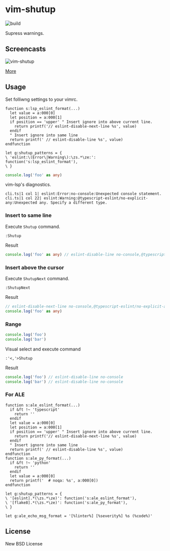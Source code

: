 # vim-shutup

![build](https://github.com/heavenshell/vim-shutup/workflows/build/badge.svg)

Supress warnings.

## Screencasts

![vim-shutup](https://user-images.githubusercontent.com/56591/96607212-187c6f00-1333-11eb-8611-91ebc0ecf906.gif)

[More](https://github.com/heavenshell/vim-shutup/issues/1)

## Usage

Set folliwng settings to your vimrc.

```vim
function s:lsp_eslint_format(...)
  let value = a:000[0]
  let position = a:000[1]
  if position == 'upper' " Insert ignore into above current line.
    return printf('// eslint-disable-next-line %s', value)
  endif
  " Insert ignore into same line
  return printf(' // eslint-disable-line %s', value)
endfunction

let g:shutup_patterns = {
\ 'eslint:\(Error\|Warning\):\zs.*\ze:': function('s:lsp_eslint_format'),
\ }
```

```typescript
console.log('foo' as any)
```

vim-lsp's diagnostics.

```vim
cli.ts|1 col 1| eslint:Error:no-console:Unexpected console statement.
cli.ts|1 col 22| eslint:Warning:@typescript-eslint/no-explicit-any:Unexpected any. Specify a different type.
```

### Insert to same line

Execute `Shutup` command.

```vim
:Shutup
```

Result

```typescript
console.log('foo' as any) // eslint-disable-line no-console,@typescript-eslint/no-explicit-any
```

### Insert above the cursor

Execute `ShutupNext` command.

```vim
:ShutupNext
```

Result

```typescript
// eslint-disable-next-line no-console,@typescript-eslint/no-explicit-any
console.log('foo' as any)
```

### Range

```typescript
console.log('foo')
console.log('bar')
```

Visual select and execute command

```vim
:'<,'>Shutup
```

Result

```typescript
console.log('foo') // eslint-disable-line no-console
console.log('bar') // eslint-disable-line no-console
```

### For ALE

```vim
function s:ale_eslint_format(...)
  if &ft !~ 'typescript'
    return ''
  endif
  let value = a:000[0]
  let position = a:000[1]
  if position == 'upper' " Insert ignore into above current line.
    return printf('// eslint-disable-next-line %s', value)
  endif
  " Insert ignore into same line
  return printf(' // eslint-disable-line %s', value)
endfunction
function s:ale_py_format(...)
  if &ft !~ 'python'
    return ''
  endif
  let value = a:000[0]
  return printf('  # noqa: %s', a:000[0])
endfunction

let g:shutup_patterns = {
\ '[eslint].*(\zs.*\ze)': function('s:ale_eslint_format'),
\ '[flake8].*(\zs.*\ze)': function('s:ale_py_format'),
\ }

let g:ale_echo_msg_format = '[%linter%] [%severity%] %s (%code%)'
```

## License

New BSD License
